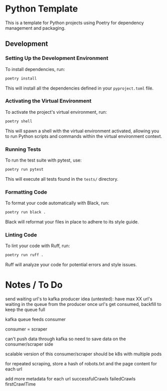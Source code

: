# Python Template

This is a template for Python projects using Poetry for dependency management and 
packaging.

## Development

### Setting Up the Development Environment

To install dependencies, run:

```bash
poetry install
```

This will install all the dependencies defined in your `pyproject.toml` file.

### Activating the Virtual Environment

To activate the project's virtual environment, run:

```bash
poetry shell
```

This will spawn a shell with the virtual environment activated, allowing you to run 
Python scripts and commands within the virtual environment context.

### Running Tests

To run the test suite with pytest, use:

```bash
poetry run pytest
```

This will execute all tests found in the `tests/` directory.

### Formatting Code

To format your code automatically with Black, run:

```bash
poetry run black .
```

Black will reformat your files in place to adhere to its style guide.

### Linting Code

To lint your code with Ruff, run:

```bash
poetry run ruff .
```

Ruff will analyze your code for potential errors and style issues.


# Notes / To Do

send waiting url's to kafka producer
    idea (untested):
        have max XX url's waiting in the queue from the producer
        once url's get consumed, backfill to keep the queue full

kafka queue feeds consumer 

consumer = scraper

can't push data through kafka so need to save data on the consumer/scraper side

scalable version of this consumer/scraper should be k8s with multiple pods

for repeated scraping, store a hash of robots.txt and the page content for each url

add more metadata for each url
    successfulCrawls
    failedCrawls
    firstCrawlTime
    